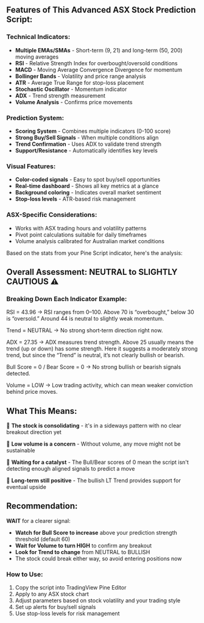 ## Features of This Advanced ASX Stock Prediction Script:

### **Technical Indicators:**
- **Multiple EMAs/SMAs** - Short-term (9, 21) and long-term (50, 200) moving averages
- **RSI** - Relative Strength Index for overbought/oversold conditions
- **MACD** - Moving Average Convergence Divergence for momentum
- **Bollinger Bands** - Volatility and price range analysis
- **ATR** - Average True Range for stop-loss placement
- **Stochastic Oscillator** - Momentum indicator
- **ADX** - Trend strength measurement
- **Volume Analysis** - Confirms price movements

### **Prediction System:**
- **Scoring System** - Combines multiple indicators (0-100 score)
- **Strong Buy/Sell Signals** - When multiple conditions align
- **Trend Confirmation** - Uses ADX to validate trend strength
- **Support/Resistance** - Automatically identifies key levels

### **Visual Features:**
- **Color-coded signals** - Easy to spot buy/sell opportunities
- **Real-time dashboard** - Shows all key metrics at a glance
- **Background coloring** - Indicates overall market sentiment
- **Stop-loss levels** - ATR-based risk management

### **ASX-Specific Considerations:**
- Works with ASX trading hours and volatility patterns
- Pivot point calculations suitable for daily timeframes
- Volume analysis calibrated for Australian market conditions

Based on the stats from your Pine Script indicator, here's the analysis:

## Overall Assessment: **NEUTRAL to SLIGHTLY CAUTIOUS** ⚠️

### Breaking Down Each Indicator Example:

RSI = 43.96 → RSI ranges from 0–100. Above 70 is “overbought,” below 30 is “oversold.” Around 44 is neutral to slightly weak momentum.

Trend = NEUTRAL → No strong short‑term direction right now.

ADX = 27.35 → ADX measures trend strength. Above 25 usually means the trend (up or down) has some strength. Here it suggests a moderately strong trend, but since the “Trend” is neutral, it’s not clearly bullish or bearish.

Bull Score = 0 / Bear Score = 0 → No strong bullish or bearish signals detected.

Volume = LOW → Low trading activity, which can mean weaker conviction behind price moves.

## What This Means:

🔸 **The stock is consolidating** - it's in a sideways pattern with no clear breakout direction yet

🔸 **Low volume is a concern** - Without volume, any move might not be sustainable

🔸 **Waiting for a catalyst** - The Bull/Bear scores of 0 mean the script isn't detecting enough aligned signals to predict a move

🔸 **Long-term still positive** - The bullish LT Trend provides support for eventual upside

## Recommendation:

**WAIT** for a clearer signal:
- **Watch for Bull Score to increase** above your prediction strength threshold (default 60)
- **Wait for Volume to turn HIGH** to confirm any breakout
- **Look for Trend to change** from NEUTRAL to BULLISH
- The stock could break either way, so avoid entering positions now

### **How to Use:**
1. Copy the script into TradingView Pine Editor
2. Apply to any ASX stock chart
3. Adjust parameters based on stock volatility and your trading style
4. Set up alerts for buy/sell signals
5. Use stop-loss levels for risk management
